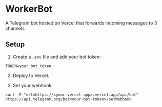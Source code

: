 # WorkerBot

A Telegram bot hosted on Vercel that forwards incoming messages to 3 channels.

## Setup

1. Create a `.env` file and add your bot token:

```
TOKEN=your_bot_token
```

2. Deploy to Vercel.

3. Set your webhook:

```
curl -F "url=https://<your-vercel-app>.vercel.app/api/bot" https://api.telegram.org/bot<your-bot-token>/setWebhook
```
